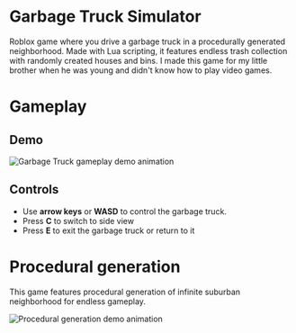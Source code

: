 # Garbage Truck Simulator
Roblox game where you drive a garbage truck in a procedurally generated neighborhood. Made with Lua scripting, it features endless trash collection with randomly created houses and bins. I made this game for my little brother when he was young and didn't know how to play video games.

# Gameplay
## Demo
![Garbage Truck gameplay demo animation](Garbage%20Truck%20Sim%20-%20Gameplay%20Demo.gif)
## Controls
- Use **arrow keys** or **WASD** to control the garbage truck.
- Press **C** to switch to side view
- Press **E** to exit the garbage truck or return to it

# Procedural generation
This game features procedural generation of infinite suburban neighborhood for endless gameplay.

![Procedural generation demo animation](Garbage%20Truck%20Sim%20-%20Procedural%20Gen%20Demo.gif)